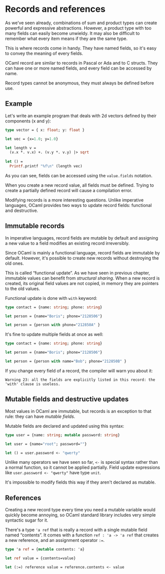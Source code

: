 # Records and references

As we've seen already, combinations of sum and product types can create powerful and expressive abstractions.
However, a product type with too many fields can easily become unwieldy. It may also be difficult to remember what every item means if they are the same type.

This is where records come in handy. They have named fields, so it's easy to convey the meaning of every fields.

OCaml record are similar to records in Pascal or Ada and to C structs. They can have one or more named fields, and every field can be accessed by name.

Record types cannot be anonymous, they must always be defined before use.


## Example

Let's write an example program that deals with 2d vectors defined by their components (x and y):


```ocaml
type vector = { x: float; y: float }

let vec = {x=1.0; y=1.0}

let length v =
  (v.x *. v.x) +. (v.y *. v.y) |> sqrt
  
let () =
  Printf.printf "%f\n" (length vec)
```

As you can see, fields can be accessed using the `value.fields` notation.

When you create a new record value, all fields must be defined. Trying to create a partially defined record will cause a compilation error.

Modifying records is a more interesting questions. Unlike imperative languages, OCaml provides two ways to update record fields: functional and destructive.

## Immutable records

In imperative languages, record fields are mutable by default and assigning a new value to a field modifies an existing record irreversibly.

Since OCaml is mainly a functional language, record fields are immutable by default. However, it's possible to create new records without destroying the old ones.

This is called &ldquo;functional update&rdquo;. As we have seen in previous chapter, immutable values can benefit from _structural sharing_. When a new record is created, its original field values are not copied, in memory they are pointers to the old values.

Functional update is done with `with` keyword:

```ocaml
type contact = {name: string; phone: string}

let person = {name="Boris"; phone="2128506"}

let person = {person with phone="212850A" }
``` 

It's fine to update multiple fields at once as well:

```ocaml
type contact = {name: string; phone: string}

let person = {name="Boris"; phone="2128506"}

let person = {person with name="Bob"; phone="212850B" }
```

If you change every field of a record, the compiler will warn you about it:

```
Warning 23: all the fields are explicitly listed in this record: the 'with' clause is useless. 
```

## Mutable fields and destructive updates

Most values in OCaml are immutable, but records is an exception to that rule: they can have _mutable fields_.

Mutable fields are declared and updated using this syntax:

```ocaml
type user = {name: string; mutable password: string}

let user = {name="root"; password=""}

let () = user.password <- "qwerty"
```

Unlike many operators we have seen so far, `<-` is special syntax rather than a normal function, so it cannot be applied partially. Field update expressions like `user.password <- "qwerty"` have type `unit`. 

It's impossible to modify fields this way if they aren't declared as mutable.

## References

Creating a new record type every time you need a mutable variable would quickly become annoying, so OCaml standard library includes very simple syntactic sugar for it.

There's a type `'a ref` that is really a record with a single mutable field named &ldquo;contents&rdquo;. It comes with a function `ref : 'a -> 'a ref` that creates a new reference, and an assignment operator `:=`.

```ocaml
type 'a ref = {mutable contents: 'a}

let ref value = {contents=value}

let (:=) reference value = reference.contents <- value 
```
